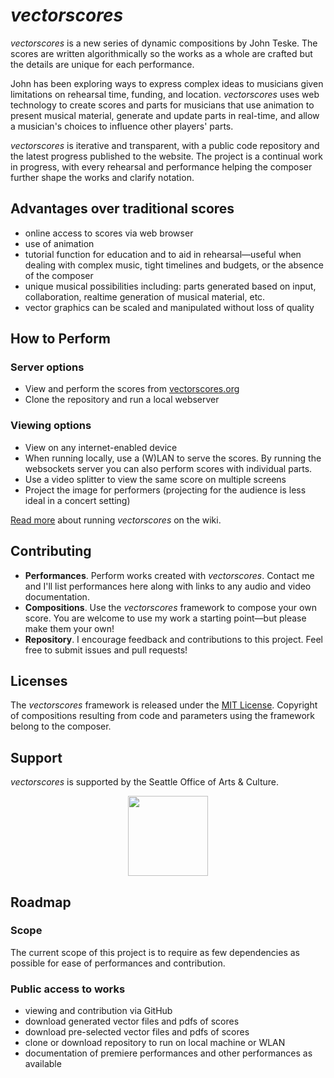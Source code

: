 # *vectorscores*

*vectorscores* is a new series of dynamic compositions by John Teske. The scores are written algorithmically so the works as a whole are crafted but the details are unique for each performance.

John has been exploring ways to express complex ideas to musicians given limitations on rehearsal time, funding, and location. *vectorscores* uses web technology to create scores and parts for musicians that use animation to present musical material, generate and update parts in real-time, and allow a musician's choices to influence other players' parts.

*vectorscores* is iterative and transparent, with a public code repository and the latest progress published to the website. The project is a continual work in progress, with every rehearsal and performance helping the composer further shape the works and clarify notation.


## Advantages over traditional scores
- online access to scores via web browser
- use of animation
- tutorial function for education and to aid in rehearsal—useful when dealing with complex music, tight timelines and budgets, or the absence of the composer
- unique musical possibilities including: parts generated based on input, collaboration, realtime generation of musical material, etc.
- vector graphics can be scaled and manipulated without loss of quality


## How to Perform

### Server options
- View and perform the scores from [vectorscores.org](http://vectorscores.org/)
- Clone the repository and run a local webserver

### Viewing options
- View on any internet-enabled device
- When running locally, use a (W)LAN to serve the scores. By running the websockets server you can also perform scores with individual parts.
- Use a video splitter to view the same score on multiple screens
- Project the image for performers (projecting for the audience is less ideal in a concert setting)

[Read more](https://github.com/johnteske/vectorscores/wiki/Running-vectorscores-locally) about running *vectorscores* on the wiki.

## Contributing
- **Performances**. Perform works created with *vectorscores*. Contact me and I'll list performances here along with links to any audio and video documentation.
- **Compositions**. Use the *vectorscores* framework to compose your own score. You are welcome to use my work a starting point—but please make them your own!
- **Repository**. I encourage feedback and contributions to this project. Feel free to submit issues and pull requests!


## Licenses
The *vectorscores* framework is released under the [MIT License](http://opensource.org/licenses/MIT). Copyright of compositions resulting from code and parameters using the framework belong to the composer.


## Support
*vectorscores* is supported by the Seattle Office of Arts & Culture.

<p align="center"><img src="https://cdn.rawgit.com/johnteske/vectorscores/a2fa6bd7cabaeddcadd3386e1361f43d97237e16/_includes/icons-logos/SOAC-logo-grey.svg" width="128px" /></p>


## Roadmap

### Scope
The current scope of this project is to require as few dependencies as possible for ease of performances and contribution.

### Public access to works
- viewing and contribution via GitHub
- download generated vector files and pdfs of scores
- download pre-selected vector files and pdfs of scores
- clone or download repository to run on local machine or WLAN
- documentation of premiere performances and other performances as available
